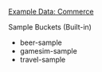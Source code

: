 
[Example Data: Commerce](https://docs.couchbase.com/server/current/analytics/appendix_4_examples.html)

Sample Buckets (Built-in)
- beer-sample
- gamesim-sample
- travel-sample

